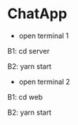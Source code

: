 # ChatApp

- open terminal 1

B1: cd server

B2: yarn start

- open terminal 2

B1: cd web

B2: yarn start
